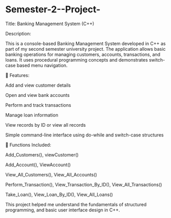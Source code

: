 # Semester-2--Project-

Title: Banking Management System (C++)

Description:

This is a console-based Banking Management System developed in C++ as part of my second semester university project. The application allows basic banking operations for managing customers, accounts, transactions, and loans. It uses procedural programming concepts and demonstrates switch-case based menu navigation.

🔧 Features:

Add and view customer details

Open and view bank accounts

Perform and track transactions

Manage loan information

View records by ID or view all records

Simple command-line interface using do-while and switch-case structures

📂 Functions Included:

Add_Customers(), viewCustomer()

Add_Account(), ViewAccount()

View_All_Customers(), View_All_Accounts()

Perform_Transaction(), View_Transaction_By_ID(), View_All_Transactions()

Take_Loan(), View_Loan_By_ID(), View_All_Loans()

This project helped me understand the fundamentals of structured programming, and basic user interface design in C++.
